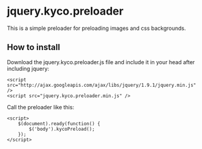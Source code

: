 jquery.kyco.preloader
=====================

This is a simple preloader for preloading images and css backgrounds.

How to install
--------------

Download the jquery.kyco.preloader.js file and include it in your head after including jquery:

    <script src="http://ajax.googleapis.com/ajax/libs/jquery/1.9.1/jquery.min.js" />
    <script src="jquery.kyco.preloader.min.js" />

Call the preloader like this:

    <script>
        $(document).ready(function() {
            $('body').kycoPreload();
        });
    </script>